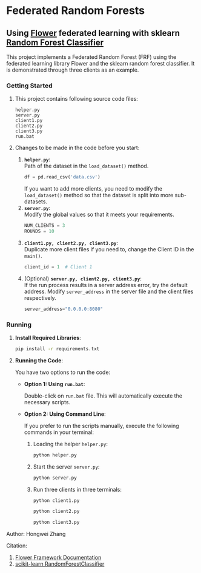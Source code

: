 # Federated Random Forests
## Using [Flower](https://flower.dev/docs/framework/index.html) federated learning with sklearn [Random Forest Classifier](https://scikit-learn.org/stable/modules/generated/sklearn.ensemble.RandomForestClassifier.html) 
This project implements a Federated Random Forest (FRF) using the federated learning library Flower and the sklearn random forest classifier. It is demonstrated through three clients as an example.


### Getting Started
1. This project contains following source code files:
    ```
    helper.py
    server.py
    client1.py
    client2.py
    client3.py
    run.bat
    ```

2. Changes to be made in the code before you start:

   1. **`helper.py`**:  
    Path of the dataset in the `load_dataset()` method.
      ```python
      df = pd.read_csv('data.csv')
      ```
      If you want to add more clients, you need to modify the `load_dataset()` method so that the dataset is split into more sub-datasets.
   2. **`server.py`**:  
    Modify the global values so that it meets your requirements.
      ```python
      NUM_CLIENTS = 3
      ROUNDS = 10
      ```
   3. **`client1.py, client2.py, client3.py`**:  
    Duplicate more client files if you need to, change the Client ID in the `main()`.
      ```python
      client_id = 1  # Client 1
      ```
   4. (Optional) **`server.py, client2.py, client3.py`**:   
    If the run process results in a server address error, try the default address. Modify `server_address` in the server file and the client files respectively.
      ```python
      server_address="0.0.0.0:8080"
      ```
   
    


### Running

1. **Install Required Libraries**:
   ```bash
   pip install -r requirements.txt
   ```
2. **Running the Code**:

    You have two options to run the code:

   - **Option 1: Using `run.bat`**:

     Double-click on `run.bat` file. This will automatically execute the necessary scripts.

   - **Option 2: Using Command Line**:

     If you prefer to run the scripts manually, execute the following commands in your terminal:

     1. Loading the helper `helper.py`:
        ```bash
        python helper.py
        ```
     2. Start the server `server.py`:
        ```bash
        python server.py
        ```
     3. Run three clients in three terminals:
        ```bash
        python client1.py
        ```
        ```bash
        python client2.py
        ```
        ```bash
        python client3.py
        ```



Author: Hongwei Zhang

Citation:   
1. [Flower Framework Documentation](https://flower.dev/docs/framework/index.html)   
2. [scikit-learn RandomForestClassifier](https://scikit-learn.org/stable/modules/generated/sklearn.ensemble.RandomForestClassifier.html)